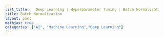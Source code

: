 ```yaml
---
list_title:   Deep Learning | Hyperparameter Tuning | Batch Normalization
title: Batch Normalization
layout: post
mathjax: true
categories: ["AI", "Machine Learning","Deep Learning"]
---
```


